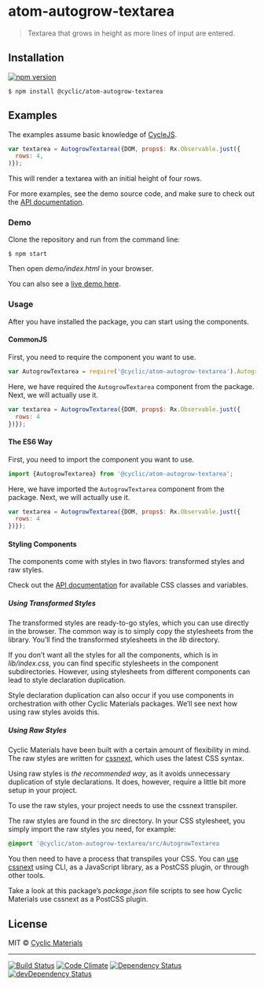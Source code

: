 # atom-autogrow-textarea

> Textarea that grows in height as more lines of input are entered.

## Installation

[![npm version](https://badge.fury.io/js/%40cyclic%2Fatom-autogrow-textarea.svg)](http://badge.fury.io/js/%40cyclic%2Fatom-autogrow-textarea)

```shell
$ npm install @cyclic/atom-autogrow-textarea
```

## Examples

The examples assume basic knowledge of [CycleJS].

```js
var textarea = AutogrowTextarea({DOM, props$: Rx.Observable.just({
  rows: 4,
)});
```

This will render a textarea with an initial height of four rows.

For more examples, see the demo source code, and make sure to check out 
the [API documentation].

### Demo

Clone the repository and run from the command line:

```shell
$ npm start
```

Then open *demo/index.html* in your browser.

You can also see a [live demo here].

### Usage

After you have installed the package, you can start using the components.

#### CommonJS

First, you need to require the component you want to use.

```js
var AutogrowTextarea = require('@cyclic/atom-autogrow-textarea').AutogrowTextarea;
```

Here, we have required the `AutogrowTextarea` component from the package.
Next, we will actually use it.

```js
var textarea = AutogrowTextarea({DOM, props$: Rx.Observable.just({
  rows: 4
})});
```

#### The ES6 Way

First, you need to import the component you want to use.

```js
import {AutogrowTextarea} from '@cyclic/atom-autogrow-textarea';
```

Here, we have imported the `AutogrowTextarea` component from the package.
Next, we will actually use it.

```js
var textarea = AutogrowTextarea({DOM, props$: Rx.Observable.just({
  rows: 4
})});
```

#### Styling Components

The components come with styles in two flavors: transformed styles
and raw styles.

Check out the [API documentation] for available CSS classes and variables.

##### Using Transformed Styles

The transformed styles are ready-to-go styles, which you can use directly in
the browser. The common way is to simply copy the stylesheets from
the library. You’ll find the transformed stylesheets in the *lib* directory.
 
If you don’t want all the styles for all the components, which is in 
*lib/index.css*, you can find specific stylesheets in the component 
subdirectories. However, using stylesheets from different components can lead
to style declaration duplication.

Style declaration duplication can also occur if you use components in 
orchestration with other Cyclic Materials packages. We’ll see next how using
raw styles avoids this.

##### Using Raw Styles

Cyclic Materials have been built with a certain amount of flexibility in mind.
The raw styles are written for [cssnext], which uses the latest CSS syntax. 

Using raw styles is *the recommended way*, as it avoids unnecessary duplication 
of style declarations. It does, however, require a little bit more setup 
in your project.
 
To use the raw styles, your project needs to use the cssnext transpiler.

The raw styles are found in the *src* directory. In your CSS stylesheet, 
you simply import the raw styles you need, for example:

```css
@import '@cyclic/atom-autogrow-textarea/src/AutogrowTextarea
```

You then need to have a process that transpiles your CSS. You can [use cssnext] 
using CLI, as a JavaScript library, as a PostCSS plugin, or through other tools.

Take a look at this package’s *package.json* file scripts to see how 
Cyclic Materials use cssnext as a PostCSS plugin.

## License

MIT © [Cyclic Materials](http://github.com/CyclicMaterials)

- - -

[![Build Status](https://travis-ci.org/CyclicMaterials/atom-autogrow-textarea.svg)](https://travis-ci.org/CyclicMaterials/atom-autogrow-textarea)
[![Code Climate](https://codeclimate.com/github/CyclicMaterials/atom-autogrow-textarea/badges/gpa.svg)](https://codeclimate.com/github/CyclicMaterials/atom-autogrow-textarea)
[![Dependency Status](https://david-dm.org/CyclicMaterials/atom-autogrow-textarea.svg)](https://david-dm.org/CyclicMaterials/atom-autogrow-textarea)
[![devDependency Status](https://david-dm.org/CyclicMaterials/atom-autogrow-textarea/dev-status.svg)](https://david-dm.org/CyclicMaterials/atom-autogrow-textarea#info=devDependencies)

[CycleJS]: http://cycle.js.org/
[live demo here]: http://dev.glaciersoft.com/cyclic/atom-autogrow-textarea/
[API documentation]: ./doc/api.md
[cssnext]: http://cssnext.io/
[use cssnext]: http://cssnext.io/setup/#usage
